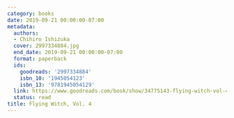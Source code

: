```yaml
---
category: books
date: 2019-09-21 00:00:00-07:00
metadata:
  authors:
  - Chihiro Ishizuka
  cover: 2997334884.jpg
  end_date: 2019-09-21 00:00:00-07:00
  format: paperback
  ids:
    goodreads: '2997334884'
    isbn_10: '1945054123'
    isbn_13: '9781945054129'
  link: https://www.goodreads.com/book/show/34775143-flying-witch-vol-4
  status: read
title: Flying Witch, Vol. 4
---
```

